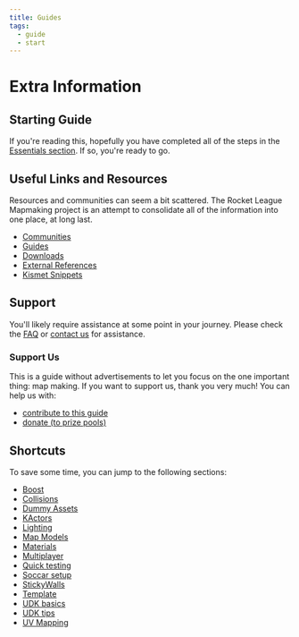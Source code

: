 ```yaml
---
title: Guides
tags:
  - guide
  - start
---
```

# Extra Information

## Starting Guide

If you're reading this, hopefully you have completed all of the steps in the [Essentials section](../essential/index.html). If so, you're ready to go.

## Useful Links and Resources

Resources and communities can seem a bit scattered. The Rocket League Mapmaking project is an attempt to consolidate all of the information into one place, at long last.

* [Communities](../resources/modding_network)
* [Guides](/guides)
* [Downloads](../resources/downloads)
* [External References](../resources/references)
* [Kismet Snippets](https://github.com/RocketLeagueMapmaking/Kismet)

## Support

You'll likely require assistance at some point in your journey. Please check the [FAQ](../faq) or [contact us](../more/contact) for assistance.

### Support Us

This is a guide without advertisements to let you focus on the one important thing: map making. If you want to support us, thank you very much! You can help us with:
* [contribute to this guide](../more/contribute)
* [donate (to prize pools)](../more/contribute)

## Shortcuts <Badge text="beta" type="warning"/>

To save some time, you can jump to the following sections:
* [Boost](/udk/10_boost)
* [Collisions](/udk/05_collidable_collisions)
* [Dummy Assets](/udk/14_dummy_asssets)
* [KActors](/udk/18_kactors)
* [Lighting](/udk/08_lighting)
* [Map Models]()
* [Materials](/udk/07_materials)
* [Multiplayer](/multiplayer/02_playing)
* [Quick testing](/udk/13_interlude_test)
* [Soccar setup]()
* [StickyWalls](../essential/09_sticky_walls.md)
* [Template]()
* [UDK basics](../essential/06_udk_intro)
* [UDK tips](owl)
* [UV Mapping](../modeling/06_uv)

